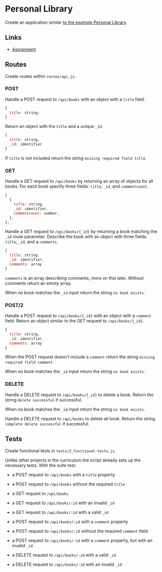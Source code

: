 # Personal Library

Create an application similar [to the example Personal Library](https://personal-library.freecodecamp.rocks/).

## Links

- [Assignment](https://www.freecodecamp.org/learn/quality-assurance/quality-assurance-projects/personal-library)

## Routes

Create routes within `routes/api.js`.

### POST

Handle a POST request to `/api/books` with an object with a `title` field.

```js
{
  title: string;
}
```

Return an object with the `title` and a unique `_id`.

```js
{
  title: string,
  _id: identifier
}
```

If `title` is not included return the string `missing required field title`.

### GET

Handle a GET request to `/api/books` by returning an array of objects for all books. For each book specify three fields: `title`, `_id`, and `commentcount`.

```js
[
  {
    title: string,
    _id: identifier,
    commentcount: number,
  },
];
```

Handle a GET request to `/api/books/{_id}` by returning a book matching the `_id` route parameter. Describe the book with an object with three fields: `title`, `_id`, and a `comments`.

```js
{
  title: string,
  _id: identifier,
  comments: array
}
```

`comments` is an array describing comments, more on this later. Without comments return an emoty array.

When no book matches the `_id` input return the string `no book exists`.

### POST/2

Handle a POST request to `/api/books/{_id}` with an object with a `comment` field. Return an object similar to the GET request to `/api/books/{_id}`.

```js
{
  title: string,
  _id: identifier,
  comments: array
}
```

When the POST request doesn't include a `comment` return the string `missing required field comment`.

When no book matches the `_id` input return the string `no book exists`.

### DELETE

Handle a DELETE request to `/api/books/{_id}` to delete a book. Return the string `delete successful` if successful.

When no book matches the `_id` input return the string `no book exists`.

Handle a DELETE request to `/api/books` to delete all book. Return the string `complete delete successful` if successful.

## Tests

Create functional tests in `tests/2_functional-tests.js`.

Unlike other projects in the curriculum the script already sets up the necessary tests. With the suite test:

- a POST request to `/api/books` with a `title` property

- a POST request to `/api/books` without the required `title`

- a GET request to `/api/books`

- a GET request to `/api/books/:id` with an invalid `_id`

- a GET request to `/api/books/:id` with a valid `_id`

- a POST request to `/api/books/:id` with a `comment` property

- a POST request to `/api/books/:id` without the required `comment` field

- a POST request to `/api/books/:id` with a `comment` property, but with an invalid `_id`

- a DELETE request to `/api/books/:id` with a valid `_id`

- a DELETE request to `/api/books/:id` with an invalid `_id`
